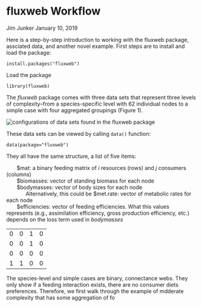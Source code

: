 fluxweb Workflow
================
Jim Junker
January 10, 2019

Here is a step-by-step introduction to working with the fluxweb package,
assciated data, and another novel example. First steps are to install
and load the package:

`install.packages("fluxweb")`

Load the package

`library(fluxweb)`

The *fluxweb* package comes with three data sets that represent three
levels of complexity–from a species-specific level with 62 individual
nodes to a simple case with four aggregated groupings (Figure 1).

![configurations of data sets found in the fluxweb
package](C:/Users/Junker/Documents/Projects/fluxweb_exploratory/README-files/Gauzens-et-al-2017_fig-1.png)

These data sets can be viewed by calling `data()` function:

`data(package="fluxweb")`

They all have the same structure, a list of five items:

       $mat: a binary feeding matrix of *i* resources (rows) and *j*
consumers (columns)  
       $biomasses: vector of standing biomass for each node  
       $bodymasses: vector of body sizes for each node  
             Alternatively, this could be $met.rate: vector of metabolic
rates for each node  
       $efficiencies: vector of feeding efficiencies. What this values
represents (e.g., assimilation efficiency, gross production efficiency,
etc.) depends on the loss term used in *bodymasses*

|   |   |   |   |
| -: | -: | -: | -: |
| 0 | 0 | 1 | 0 |
| 0 | 0 | 1 | 0 |
| 0 | 0 | 0 | 0 |
| 1 | 1 | 0 | 0 |

The species-level and simple cases are binary, connectance webs. They
only show if a feeding interaction exists, there are no consumer diets
preferences. Therefore, we first walk through the example of mdderate
complexity that has some aggregation of fo
